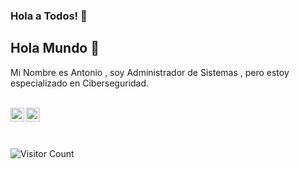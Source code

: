### Hola a Todos! 👋

## Hola Mundo 👋 
Mi Nombre es Antonio , soy Administrador de Sistemas , pero estoy especializado en Ciberseguridad.

<br/>

<a href="https://www.linkedin.com/in/antonio-gallego-lópez-14047b1bb">
<img align="left" alt="Antonio Linkedin" width="22px" src="https://icongr.am/fontawesome/linkedin.svg?size=128&color=70c8ff" />
</a>
<a href="https://www.youtube.com/channel/UCtQZyAY6FQhPU4SFJU3vs5Q">
<img align="left" alt="Heimdall-Eye YouTube" width="22px" src="https://icongr.am/fontawesome/youtube.svg?size=128&color=70c8ff" />
</a>

<br />
<br />
<br />

![Visitor Count](https://profile-counter.glitch.me/{Guarina0x0}/count.svg)



